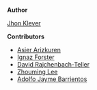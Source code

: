 **Author**

[Jhon Klever](http://www.twitter.com/elfoxero)

**Contributors**

* [Asier Arizkuren](https://www.github.com/aarizkuren)
* [Ignaz Forster](https://www.github.com/laenion)
* [David Rajchenbach-Teller](https://github.com/Yoric)
* [Zhouming Lee](http://www.twitter.com/web3ter)
* [Adolfo Jayme Barrientos](https://www.github.com/fitoschido)